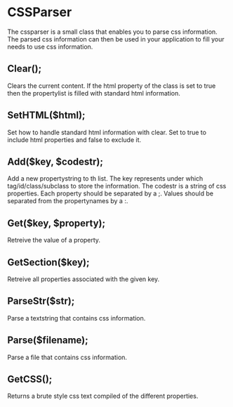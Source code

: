 CSSParser
=========

The cssparser is a small class that enables you to parse css information.
The parsed css information can then be used in your application to fill your needs to use css information.

Clear();
--------
Clears the current content. If the html property of the class is set to true then the propertylist is filled with standard html information.

SetHTML($html);
---------------
Set how to handle standard html information with clear. Set to true to include html properties and false to exclude it.

Add($key, $codestr);
--------------------
Add a new propertystring to th list. The key represents under which tag/id/class/subclass to store the information.
The codestr is a string of css properties. Each property should be separated by a ;. Values should be separated from the propertynames by a :.

Get($key, $property);
---------------------
Retreive the value of a property.

GetSection($key);
-----------------
Retreive all properties associated with the given key.

ParseStr($str);
---------------
Parse a textstring that contains css information.

Parse($filename);
-----------------
Parse a file that contains css information.

GetCSS();
---------
Returns a brute style css text compiled of the different properties.